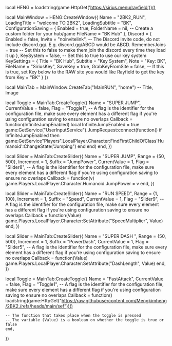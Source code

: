 local HENG = loadstring(game:HttpGet('https://sirius.menu/rayfield'))()


local MainWindow = HENG:CreateWindow({
	Name = "2BK2_RUN",
	LoadingTitle = "welcome TO 2BK2",
	LoadingSubtitle = "BK",
	ConfigurationSaving = {
	   Enabled = true,
	   FolderName = nil, -- Create a custom folder for your hub/game
	   FileName = "BK Hub"
	},
	Discord = {
	   Enabled = false,
	   Invite = "noinvitelink", -- The Discord invite code, do not include discord.gg/. E.g. discord.gg/ABCD would be ABCD.
	   RememberJoins = true -- Set this to false to make them join the discord every time they load it up
	},
	KeySystem = false, -- Set this to true to use our key system
	KeySettings = {
	   Title = "BK Hub",
	   Subtitle = "Key System",
	   Note = "Key: BK",
	   FileName = "SiriusKey",
	   SaveKey = true,
	   GrabKeyFromSite = false, -- If this is true, set Key below to the RAW site you would like Rayfield to get the key from
	   Key = "BK"
	}
 })


 local MainTab = MainWindow:CreateTab("MainRUN", "home") -- Title, Image



 local Toggle = MainTab:CreateToggle({
	Name = "SUPER JUMP",
	CurrentValue = false,
	Flag = "Toggle1", -- A flag is the identifier for the configuration file, make sure every element has a different flag if you're using configuration saving to ensure no overlaps
	Callback = function(InfiniteJumpEnabled)
        local InfiniteJumpEnabled = true
        game:GetService("UserInputService").JumpRequest:connect(function()
            if InfiniteJumpEnabled then
                game:GetService"Players".LocalPlayer.Character:FindFirstChildOfClass'Humanoid':ChangeState("Jumping")
            end
        end)
	end,
 })


 local Slider = MainTab:CreateSlider({
	Name = "SUPER JUMP",
	Range = {50, 500},
	Increment = 1,
	Suffix = "JumpPower",
	CurrentValue = 1,
	Flag = "Slider8", -- A flag is the identifier for the configuration file, make sure every element has a different flag if you're using configuration saving to ensure no overlaps
	Callback = function(v)
		game.Players.LocalPlayer.Character.Humanoid.JumpPower = v
	end,
 })
 
 local Slider = MainTab:CreateSlider({
    Name = "RUN SPEED",
    Range = {1, 100},
    Increment = 1,
    Suffix = "Speed",
    CurrentValue = 1,
    Flag = "Slider9", -- A flag is the identifier for the configuration file, make sure every element has a different flag if you're using configuration saving to ensure no overlaps
    Callback = function(Value)
     game.Players.LocalPlayer.Character:SetAttribute("SpeedMultiplier", Value)
    end,
 })

 local Slider = MainTab:CreateSlider({
    Name = "SUPER DASH ",
    Range = {50, 500},
    Increment = 1,
    Suffix = "PowerDash",
    CurrentValue = 1,
    Flag = "Slider5", -- A flag is the identifier for the configuration file, make sure every element has a different flag if you're using configuration saving to ensure no overlaps
    Callback = function(Value)
     game.Players.LocalPlayer.Character:SetAttribute("DashLength", Value)
    end,
 })


 local Toggle = MainTab:CreateToggle({
    Name = "FastAttack",
    CurrentValue = false,
    Flag = "Toggle1", -- A flag is the identifier for the configuration file, make sure every element has a different flag if you're using configuration saving to ensure no overlaps
    Callback = function()
        loadstring(game:HttpGet("https://raw.githubusercontent.com/Mengkimheng/2BK2./refs/heads/main/sef"))()

    -- The function that takes place when the toggle is pressed
    -- The variable (Value) is a boolean on whether the toggle is true or false
    end,
 })
